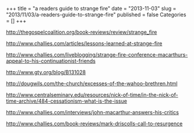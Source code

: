 +++
title = "a readers guide to strange fire"
date = "2013-11-03"
slug = "2013/11/03/a-readers-guide-to-strange-fire"
published = false
Categories = []
+++


http://thegospelcoalition.org/book-reviews/review/strange_fire
 
http://www.challies.com/articles/lessons-learned-at-strange-fire
 
http://www.challies.com/liveblogging/strange-fire-conference-macarthurs-appeal-to-his-continuationist-friends
 
http://www.gty.org/blog/B131028

http://dougwils.com/the-church/excesses-of-the-wahoo-brethren.html

http://www.centralseminary.edu/resources/nick-of-time/in-the-nick-of-time-archive/484-cessationism-what-is-the-issue

http://www.challies.com/interviews/john-macarthur-answers-his-critics

http://www.challies.com/book-reviews/mark-driscolls-call-to-resurgence
